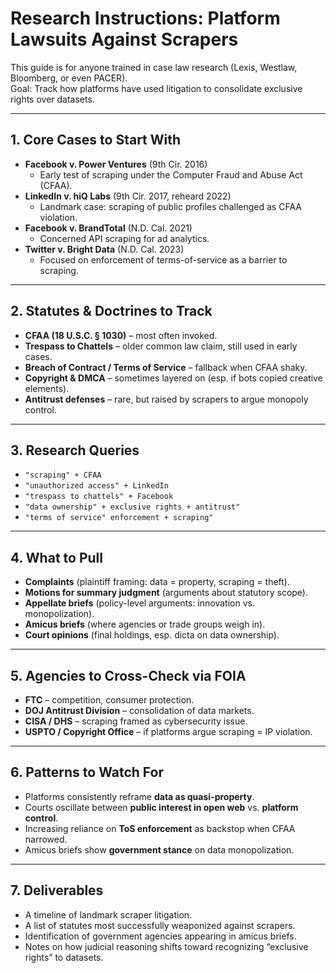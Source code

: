 # Research Instructions: Platform Lawsuits Against Scrapers

This guide is for anyone trained in case law research (Lexis, Westlaw, Bloomberg, or even PACER).  
Goal: Track how platforms have used litigation to consolidate exclusive rights over datasets.

---

## 1. Core Cases to Start With
- **Facebook v. Power Ventures** (9th Cir. 2016)  
  - Early test of scraping under the Computer Fraud and Abuse Act (CFAA).  
- **LinkedIn v. hiQ Labs** (9th Cir. 2017, reheard 2022)  
  - Landmark case: scraping of public profiles challenged as CFAA violation.  
- **Facebook v. BrandTotal** (N.D. Cal. 2021)  
  - Concerned API scraping for ad analytics.  
- **Twitter v. Bright Data** (N.D. Cal. 2023)  
  - Focused on enforcement of terms-of-service as a barrier to scraping.  

---

## 2. Statutes & Doctrines to Track
- **CFAA (18 U.S.C. § 1030)** – most often invoked.  
- **Trespass to Chattels** – older common law claim, still used in early cases.  
- **Breach of Contract / Terms of Service** – fallback when CFAA shaky.  
- **Copyright & DMCA** – sometimes layered on (esp. if bots copied creative elements).  
- **Antitrust defenses** – rare, but raised by scrapers to argue monopoly control.  

---

## 3. Research Queries
- `"scraping" + CFAA`  
- `"unauthorized access" + LinkedIn`  
- `"trespass to chattels" + Facebook`  
- `"data ownership" + exclusive rights + antitrust"`  
- `"terms of service" enforcement + scraping"`  

---

## 4. What to Pull
- **Complaints** (plaintiff framing: data = property, scraping = theft).  
- **Motions for summary judgment** (arguments about statutory scope).  
- **Appellate briefs** (policy-level arguments: innovation vs. monopolization).  
- **Amicus briefs** (where agencies or trade groups weigh in).  
- **Court opinions** (final holdings, esp. dicta on data ownership).  

---

## 5. Agencies to Cross-Check via FOIA
- **FTC** – competition, consumer protection.  
- **DOJ Antitrust Division** – consolidation of data markets.  
- **CISA / DHS** – scraping framed as cybersecurity issue.  
- **USPTO / Copyright Office** – if platforms argue scraping = IP violation.  

---

## 6. Patterns to Watch For
- Platforms consistently reframe **data as quasi-property**.  
- Courts oscillate between **public interest in open web** vs. **platform control**.  
- Increasing reliance on **ToS enforcement** as backstop when CFAA narrowed.  
- Amicus briefs show **government stance** on data monopolization.  

---

## 7. Deliverables
- A timeline of landmark scraper litigation.  
- A list of statutes most successfully weaponized against scrapers.  
- Identification of government agencies appearing in amicus briefs.  
- Notes on how judicial reasoning shifts toward recognizing “exclusive rights” to datasets.  

